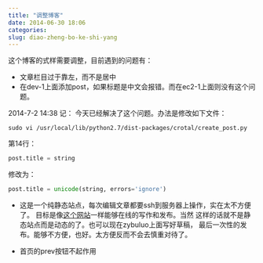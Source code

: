 ```yaml
---
title: "调整博客"
date: 2014-06-30 18:06
categories:
slug: diao-zheng-bo-ke-shi-yang
---
```


这个博客的式样需要调整，目前遇到的问题有：

* 文章栏目过于靠左，而不是居中
* 在dev-1上面添加post，如果标题是中文会报错。而在ec2-1上面则没有这个问题。

2014-7-2 14:38 记：
今天已经解决了这个问题。办法是修改如下文件：
```shell
sudo vi /usr/local/lib/python2.7/dist-packages/crotal/create_post.py
```
第14行：
```python
post.title = string
```
修改为：
```python
post.title = unicode(string, errors='ignore')
```
* 这是一个纯静态站点，每次编辑文章都要ssh到服务器上操作，实在太不方便了。
目标是像[这个网站](https://www.zybuluo.com)一样能够在线的写作和发布。当然
这样的话就不是静态站点而是动态的了。也可以现在zybuluo上面写好草稿，
最后一次性的发布。能够不方便，也好。太方便反而不会去慎重对待了。

* 首页的prev按钮不起作用
